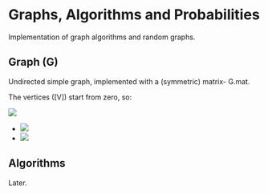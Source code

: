 # Graphs, Algorithms and Probabilities

Implementation of graph algorithms and random graphs.

## Graph (G)

Undirected simple graph, implemented with a (symmetric) matrix- G.mat.

The vertices ([V]) start from zero, so:

<img src="https://render.githubusercontent.com/render/math?math=\forall i \in [V]:">

* <img src="https://render.githubusercontent.com/render/math?math=G.mat[i,i] = \text{ node i weight.}">

* <img src="https://render.githubusercontent.com/render/math?math=\forall j \in [V], j \neq i: G.mat[i,j] = \text{ weight of edge from i to j, zero if no edge.}">

## Algorithms

Later.
